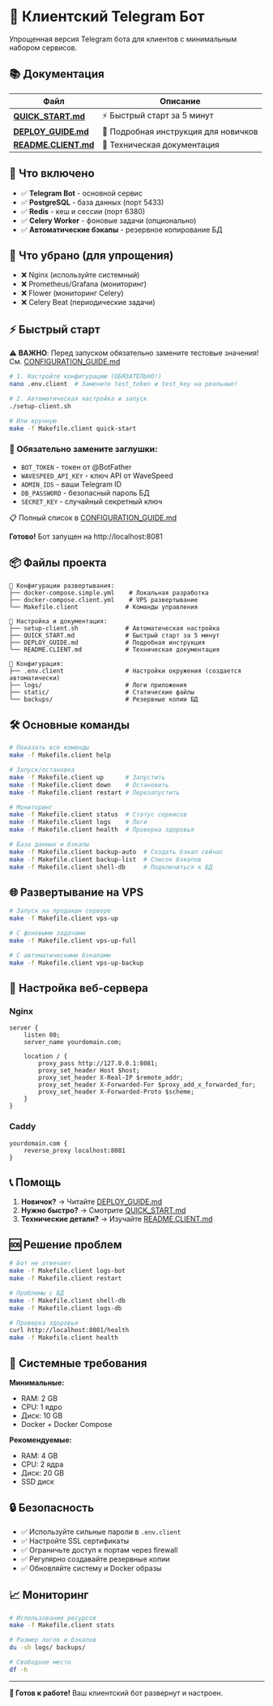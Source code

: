# 🤖 Клиентский Telegram Бот

Упрощенная версия Telegram бота для клиентов с минимальным набором сервисов.

## 📚 Документация

| Файл | Описание |
|------|----------|
| **[QUICK_START.md](QUICK_START.md)** | ⚡ Быстрый старт за 5 минут |
| **[DEPLOY_GUIDE.md](DEPLOY_GUIDE.md)** | 📖 Подробная инструкция для новичков |
| **[README.CLIENT.md](README.CLIENT.md)** | 🔧 Техническая документация |

## 🎯 Что включено

- ✅ **Telegram Bot** - основной сервис
- ✅ **PostgreSQL** - база данных (порт 5433)
- ✅ **Redis** - кеш и сессии (порт 6380)
- ✅ **Celery Worker** - фоновые задачи (опционально)
- ✅ **Автоматические бэкапы** - резервное копирование БД

## 🚫 Что убрано (для упрощения)

- ❌ Nginx (используйте системный)
- ❌ Prometheus/Grafana (мониторинг)
- ❌ Flower (мониторинг Celery)
- ❌ Celery Beat (периодические задачи)

## ⚡ Быстрый старт

⚠️ **ВАЖНО**: Перед запуском обязательно замените тестовые значения! См. [CONFIGURATION_GUIDE.md](CONFIGURATION_GUIDE.md)

```bash
# 1. Настройте конфигурацию (ОБЯЗАТЕЛЬНО!)
nano .env.client  # Замените test_token и test_key на реальные!

# 2. Автоматическая настройка и запуск
./setup-client.sh

# Или вручную
make -f Makefile.client quick-start
```

### 🔧 Обязательно замените заглушки:
- `BOT_TOKEN` - токен от @BotFather  
- `WAVESPEED_API_KEY` - ключ API от WaveSpeed
- `ADMIN_IDS` - ваши Telegram ID
- `DB_PASSWORD` - безопасный пароль БД
- `SECRET_KEY` - случайный секретный ключ

📋 Полный список в [CONFIGURATION_GUIDE.md](CONFIGURATION_GUIDE.md)

**Готово!** Бот запущен на http://localhost:8081

## 📦 Файлы проекта

```
📁 Конфигурации развертывания:
├── docker-compose.simple.yml    # Локальная разработка
├── docker-compose.client.yml    # VPS развертывание
└── Makefile.client             # Команды управления

📁 Настройка и документация:
├── setup-client.sh             # Автоматическая настройка
├── QUICK_START.md              # Быстрый старт за 5 минут
├── DEPLOY_GUIDE.md             # Подробная инструкция
└── README.CLIENT.md            # Техническая документация

📁 Конфигурация:
├── .env.client                 # Настройки окружения (создается автоматически)
├── logs/                       # Логи приложения
├── static/                     # Статические файлы
└── backups/                    # Резервные копии БД
```

## 🛠️ Основные команды

```bash
# Показать все команды
make -f Makefile.client help

# Запуск/остановка
make -f Makefile.client up      # Запустить
make -f Makefile.client down    # Остановить
make -f Makefile.client restart # Перезапустить

# Мониторинг
make -f Makefile.client status  # Статус сервисов
make -f Makefile.client logs    # Логи
make -f Makefile.client health  # Проверка здоровья

# База данных и бэкапы
make -f Makefile.client backup-auto  # Создать бэкап сейчас
make -f Makefile.client backup-list  # Список бэкапов
make -f Makefile.client shell-db     # Подключиться к БД
```

## 🌐 Развертывание на VPS

```bash
# Запуск на продакшн сервере
make -f Makefile.client vps-up

# С фоновыми задачами
make -f Makefile.client vps-up-full

# С автоматическими бэкапами
make -f Makefile.client vps-up-backup
```

## 🔧 Настройка веб-сервера

### Nginx

```nginx
server {
    listen 80;
    server_name yourdomain.com;
    
    location / {
        proxy_pass http://127.0.0.1:8081;
        proxy_set_header Host $host;
        proxy_set_header X-Real-IP $remote_addr;
        proxy_set_header X-Forwarded-For $proxy_add_x_forwarded_for;
        proxy_set_header X-Forwarded-Proto $scheme;
    }
}
```

### Caddy

```
yourdomain.com {
    reverse_proxy localhost:8081
}
```

## 📞 Помощь

1. **Новичок?** → Читайте [DEPLOY_GUIDE.md](DEPLOY_GUIDE.md)
2. **Нужно быстро?** → Смотрите [QUICK_START.md](QUICK_START.md)  
3. **Технические детали?** → Изучайте [README.CLIENT.md](README.CLIENT.md)

## 🆘 Решение проблем

```bash
# Бот не отвечает
make -f Makefile.client logs-bot
make -f Makefile.client restart

# Проблемы с БД
make -f Makefile.client shell-db
make -f Makefile.client logs-db

# Проверка здоровья
curl http://localhost:8081/health
make -f Makefile.client health
```

## 🎯 Системные требования

**Минимальные:**
- RAM: 2 GB
- CPU: 1 ядро  
- Диск: 10 GB
- Docker + Docker Compose

**Рекомендуемые:**
- RAM: 4 GB
- CPU: 2 ядра
- Диск: 20 GB
- SSD диск

## 🔒 Безопасность

- ✅ Используйте сильные пароли в `.env.client`
- ✅ Настройте SSL сертификаты
- ✅ Ограничьте доступ к портам через firewall  
- ✅ Регулярно создавайте резервные копии
- ✅ Обновляйте систему и Docker образы

## 📈 Мониторинг

```bash
# Использование ресурсов
make -f Makefile.client stats

# Размер логов и бэкапов
du -sh logs/ backups/

# Свободное место
df -h
```

---

**🚀 Готов к работе!** Ваш клиентский бот развернут и настроен. 